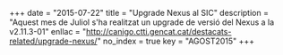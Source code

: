 +++
date        = "2015-07-22"
title       = "Upgrade Nexus al SIC"
description = "Aquest mes de Juliol s'ha realitzat un upgrade de versió del Nexus a la v2.11.3-01"
enllac	    = "http://canigo.ctti.gencat.cat/destacats-related/upgrade-nexus/"
no_index 	= true
key 		= "AGOST2015"
+++
